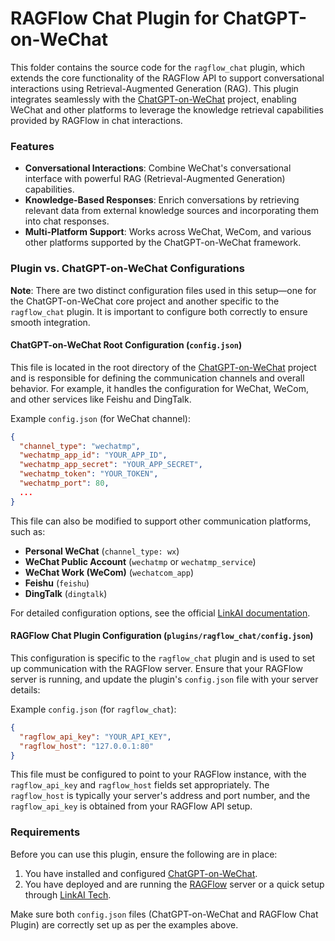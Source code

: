 RAGFlow Chat Plugin for ChatGPT-on-WeChat
=========================================

This folder contains the source code for the `ragflow_chat` plugin, which extends the core functionality of the RAGFlow API to support conversational interactions using Retrieval-Augmented Generation (RAG). This plugin integrates seamlessly with the [ChatGPT-on-WeChat](https://github.com/zhayujie/chatgpt-on-wechat) project, enabling WeChat and other platforms to leverage the knowledge retrieval capabilities provided by RAGFlow in chat interactions.

### Features
* **Conversational Interactions**: Combine WeChat's conversational interface with powerful RAG (Retrieval-Augmented Generation) capabilities.
* **Knowledge-Based Responses**: Enrich conversations by retrieving relevant data from external knowledge sources and incorporating them into chat responses.
* **Multi-Platform Support**: Works across WeChat, WeCom, and various other platforms supported by the ChatGPT-on-WeChat framework.

### Plugin vs. ChatGPT-on-WeChat Configurations
**Note**: There are two distinct configuration files used in this setup—one for the ChatGPT-on-WeChat core project and another specific to the `ragflow_chat` plugin. It is important to configure both correctly to ensure smooth integration.

#### ChatGPT-on-WeChat Root Configuration (`config.json`)
This file is located in the root directory of the [ChatGPT-on-WeChat](https://github.com/zhayujie/chatgpt-on-wechat) project and is responsible for defining the communication channels and overall behavior. For example, it handles the configuration for WeChat, WeCom, and other services like Feishu and DingTalk.

Example `config.json` (for WeChat channel):
```json
{
  "channel_type": "wechatmp",
  "wechatmp_app_id": "YOUR_APP_ID",
  "wechatmp_app_secret": "YOUR_APP_SECRET",
  "wechatmp_token": "YOUR_TOKEN",
  "wechatmp_port": 80,
  ...
}
```

This file can also be modified to support other communication platforms, such as:
- **Personal WeChat** (`channel_type: wx`)
- **WeChat Public Account** (`wechatmp` or `wechatmp_service`)
- **WeChat Work (WeCom)** (`wechatcom_app`)
- **Feishu** (`feishu`)
- **DingTalk** (`dingtalk`)

For detailed configuration options, see the official [LinkAI documentation](https://docs.link-ai.tech/cow/multi-platform/wechat-mp).

#### RAGFlow Chat Plugin Configuration (`plugins/ragflow_chat/config.json`)
This configuration is specific to the `ragflow_chat` plugin and is used to set up communication with the RAGFlow server. Ensure that your RAGFlow server is running, and update the plugin's `config.json` file with your server details:

Example `config.json` (for `ragflow_chat`):
```json
{
  "ragflow_api_key": "YOUR_API_KEY",
  "ragflow_host": "127.0.0.1:80"
}
```

This file must be configured to point to your RAGFlow instance, with the `ragflow_api_key` and `ragflow_host` fields set appropriately. The `ragflow_host` is typically your server's address and port number, and the `ragflow_api_key` is obtained from your RAGFlow API setup.

### Requirements
Before you can use this plugin, ensure the following are in place:

1. You have installed and configured [ChatGPT-on-WeChat](https://github.com/zhayujie/chatgpt-on-wechat).
2. You have deployed and are running the [RAGFlow](https://github.com/jina-ai/ragflow) server or a quick setup through [LinkAI Tech](https://docs.link-ai.tech/cow/quick-start).
   
Make sure both `config.json` files (ChatGPT-on-WeChat and RAGFlow Chat Plugin) are correctly set up as per the examples above.
